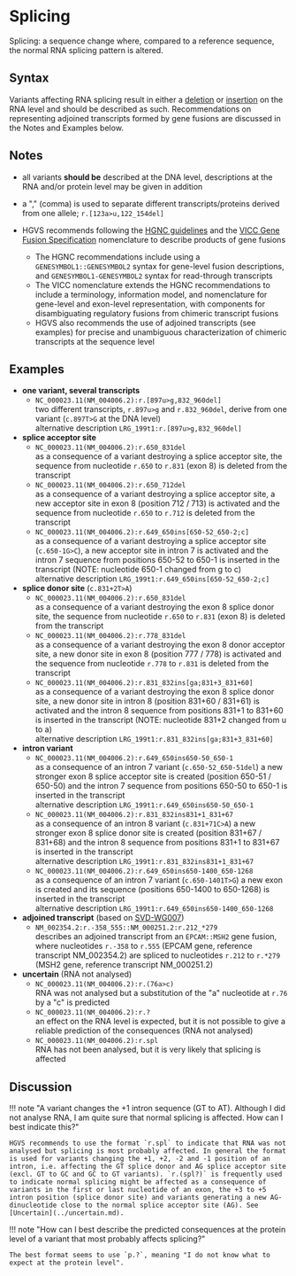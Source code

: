 # Splicing

<!-- ## Definition -->

Splicing: a sequence change where, compared to a reference sequence, the normal RNA splicing pattern is altered.

## Syntax

Variants affecting RNA splicing result in either a [deletion](deletion.md) or [insertion](insertion.md) on the RNA level and should be described as such. Recommendations on representing adjoined transcripts formed by gene fusions are discussed in the Notes and Examples below.

## Notes

- all variants **should be** described at the DNA level, descriptions at the RNA and/or protein level may be given in addition
- a "," (comma) is used to separate different transcripts/proteins derived from one allele; `r.[123a>u,122_154del]`
- HGVS recommends following the [HGNC guidelines](https://www.genenames.org/about/guidelines/) and the [VICC Gene Fusion Specification](https://fusions.cancervariants.org/en/latest) nomenclature to describe products of gene fusions

    - The HGNC recommendations include using a `GENESYMBOL1::GENESYMBOL2` syntax for gene-level fusion descriptions, and `GENESYMBOL1-GENESYMBOL2` syntax for read-through transcripts
    - The VICC nomenclature extends the HGNC recommendations to include a terminology, information model, and nomenclature for gene-level and exon-level representation, with components for disambiguating regulatory fusions from chimeric transcript fusions
    - HGVS also recommends the use of adjoined transcripts (see examples) for precise and unambiguous characterization of chimeric transcripts at the sequence level

## Examples

- **one variant, several transcripts**
    - `NC_000023.11(NM_004006.2):r.[897u>g,832_960del]`<br>
      two different transcripts, `r.897u>g` and `r.832_960del`, derive from one variant (`c.897T>G` at the DNA level)<br>
      alternative description `LRG_199t1:r.[897u>g,832_960del]`
- **splice acceptor site**
    - `NC_000023.11(NM_004006.2):r.650_831del`<br>
      as a consequence of a variant destroying a splice acceptor site, the sequence from nucleotide `r.650` to `r.831` (exon 8) is deleted from the transcript
    - `NC_000023.11(NM_004006.2):r.650_712del`<br>
      as a consequence of a variant destroying a splice acceptor site, a new acceptor site in exon 8 (position 712 / 713) is activated and the sequence from nucleotide `r.650` to `r.712` is deleted from the transcript
    - `NC_000023.11(NM_004006.2):r.649_650ins[650-52_650-2;c]`<br>
      as a consequence of a variant destroying a splice acceptor site (`c.650-1G>C`), a new acceptor site in intron 7 is activated and the intron 7 sequence from positions 650-52 to 650-1 is inserted in the transcript (NOTE: nucleotide 650-1 changed from g to c)<br>
      alternative description `LRG_199t1:r.649_650ins[650-52_650-2;c]`
- **splice donor site** (`c.831+2T>A`)
    - `NC_000023.11(NM_004006.2):r.650_831del`<br>
      as a consequence of a variant destroying the exon 8 splice donor site, the sequence from nucleotide `r.650` to `r.831` (exon 8) is deleted from the transcript
    - `NC_000023.11(NM_004006.2):r.778_831del`<br>
      as a consequence of a variant destroying the exon 8 donor acceptor site, a new donor site in exon 8 (position 777 / 778) is activated and the sequence from nucleotide `r.778` to `r.831` is deleted from the transcript
    - `NC_000023.11(NM_004006.2):r.831_832ins[ga;831+3_831+60]`<br>
      as a consequence of a variant destroying the exon 8 splice donor site, a new donor site in intron 8 (position 831+60 / 831+61) is activated and the intron 8 sequence from positions 831+1 to 831+60 is inserted in the transcript (NOTE: nucleotide 831+2 changed from u to a)<br>
      alternative description `LRG_199t1:r.831_832ins[ga;831+3_831+60]`
- **intron variant**
    - `NC_000023.11(NM_004006.2):r.649_650ins650-50_650-1`<br>
      as a consequence of an intron 7 variant (`c.650-52_650-51del`) a new stronger exon 8 splice acceptor site is created (position 650-51 / 650-50) and the intron 7 sequence from positions 650-50 to 650-1 is inserted in the transcript<br>
      alternative description `LRG_199t1:r.649_650ins650-50_650-1`
    - `NC_000023.11(NM_004006.2):r.831_832ins831+1_831+67`<br>
      as a consequence of an intron 8 variant (`c.831+71C>A`) a new stronger exon 8 splice donor site is created (position 831+67 / 831+68) and the intron 8 sequence from positions 831+1 to 831+67 is inserted in the transcript<br>
      alternative description `LRG_199t1:r.831_832ins831+1_831+67`
    - `NC_000023.11(NM_004006.2):r.649_650ins650-1400_650-1268`<br>
      as a consequence of an intron 7 variant (`c.650-1401T>G`) a new exon is created and its sequence (positions 650-1400 to 650-1268) is inserted in the transcript<br>
      alternative description `LRG_199t1:r.649_650ins650-1400_650-1268`
- **adjoined transcript** (based on [SVD-WG007](../../consultation/SVD-WG007.md))
    - `NM_002354.2:r.-358_555::NM_000251.2:r.212_*279`<br>
      describes an adjoined transcript from an `EPCAM::MSH2` gene fusion, where nucleotides `r.-358` to `r.555` (EPCAM gene, reference transcript NM_002354.2) are spliced to nucleotides `r.212` to `r.*279` (MSH2 gene, reference transcript NM_000251.2)
- **uncertain** (RNA not analysed)
    - `NC_000023.11(NM_004006.2):r.(76a>c)`<br>
      RNA was not analysed but a substitution of the "a" nucleotide at `r.76` by a "c" is predicted
    - `NC_000023.11(NM_004006.2):r.?`<br>
      an effect on the RNA level is expected, but it is not possible to give a reliable prediction of the consequences (RNA not analysed)
    - `NC_000023.11(NM_004006.2):r.spl`<br>
      RNA has not been analysed, but it is very likely that splicing is affected

## Discussion

!!! note "A variant changes the +1 intron sequence (GT to AT). Although I did not analyse RNA, I am quite sure that normal splicing is affected. How can I best indicate this?"

    HGVS recommends to use the format `r.spl` to indicate that RNA was not analysed but splicing is most probably affected. In general the format is used for variants changing the +1, +2, -2 and -1 position of an intron, i.e. affecting the GT splice donor and AG splice acceptor site (excl. GT to GC and GC to GT variants). `r.(spl?)` is frequently used to indicate normal splicing might be affected as a consequence of variants in the first or last nucleotide of an exon, the +3 to +5 intron position (splice donor site) and variants generating a new AG-dinucleotide close to the normal splice acceptor site (AG). See [Uncertain](../uncertain.md).

!!! note "How can I best describe the predicted consequences at the protein level of a variant that most probably affects splicing?"

    The best format seems to use `p.?`, meaning "I do not know what to expect at the protein level".
